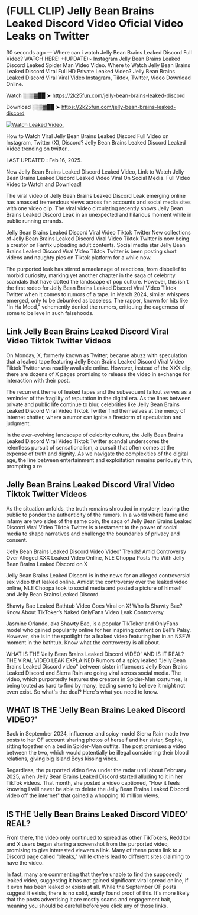 # (FULL CLIP) Jelly Bean Brains Leaked Discord Video Oficial Video Leaks on Twitter

30 seconds ago — Where can i watch Jelly Bean Brains Leaked Discord Full Video? WATCH HERE! +(UPDATE)~ Instagram Jelly Bean Brains Leaked Discord Leaked Spider Man Video Video. Where to Watch Jelly Bean Brains Leaked Discord Viral Full HD Private Leaked Video? Jelly Bean Brains Leaked Discord Viral Viral Video Instagram, Tiktok, Twitter, Video Download Online.

Watch ░░▒▓██ ➤ https://2k25fun.com/jelly-bean-brains-leaked-discord

Download ░░▒▓██ ➤ https://2k25fun.com/jelly-bean-brains-leaked-discord

[![Watch Leaked Video.](https://miro.medium.com/v2/resize:fit:828/format:webp/1*cilzJN44JGOrTw9NJCrNHA.gif "Watch Leaked Video")](https://2k25fun.com/jelly-bean-brains-leaked-discord)

How to Watch Viral Jelly Bean Brains Leaked Discord Full Video on Instagram, Twitter (X), Discord? Jelly Bean Brains Leaked Discord Leaked Video trending on twitter...

LAST UPDATED : Feb 16, 2025.

New Jelly Bean Brains Leaked Discord Leaked Video, Link to Watch Jelly Bean Brains Leaked Discord Leaked Video Viral On Social Media. Full Video Video to Watch and Download!

The viral video of Jelly Bean Brains Leaked Discord Leak emerging online has amassed tremendous views across fan accounts and social media sites with one video clip. The viral video circulating recently shows Jelly Bean Brains Leaked Discord Leak in an unexpected and hilarious moment while in public running errands.

Jelly Bean Brains Leaked Discord Viral Video Tiktok Twitter New collections of Jelly Bean Brains Leaked Discord Viral Video Tiktok Twitter is now being a creator on Fanfix uploading adult contents. Social media star Jelly Bean Brains Leaked Discord Viral Video Tiktok Twitter is been posting short videos and naughty pics on Tiktok platform for a while now.

The purported leak has stirred a maelanage of reactions, from disbelief to morbid curiosity, marking yet another chapter in the saga of celebrity scandals that have dotted the landscape of pop culture. However, this isn't the first rodeo for Jelly Bean Brains Leaked Discord Viral Video Tiktok Twitter when it comes to rumors of a tape. In March 2024, similar whispers emerged, only to be debunked as baseless. The rapper, known for hits like "In Ha Mood," vehemently denied the rumors, critiquing the eagerness of some to believe in such falsehoods.

## Link Jelly Bean Brains Leaked Discord Viral Video Tiktok Twitter Videos

On Monday, X, formerly known as Twitter, became abuzz with speculation that a leaked tape featuring Jelly Bean Brains Leaked Discord Viral Video Tiktok Twitter was readily available online. However, instead of the XXX clip, there are dozens of X pages promising to release the video in exchange for interaction with their post.

The recurrent theme of leaked tapes and the subsequent fallout serves as a reminder of the fragility of reputation in the digital era. As the lines between private and public life continue to blur, celebrities like Jelly Bean Brains Leaked Discord Viral Video Tiktok Twitter find themselves at the mercy of internet chatter, where a rumor can ignite a firestorm of speculation and judgment.

In the ever-evolving landscape of celebrity culture, the Jelly Bean Brains Leaked Discord Viral Video Tiktok Twitter scandal underscores the relentless pursuit of sensationalism, a pursuit that often comes at the expense of truth and dignity. As we navigate the complexities of the digital age, the line between entertainment and exploitation remains perilously thin, prompting a re

##  Jelly Bean Brains Leaked Discord Viral Video Tiktok Twitter Videos

As the situation unfolds, the truth remains shrouded in mystery, leaving the public to ponder the authenticity of the rumors. In a world where fame and infamy are two sides of the same coin, the saga of Jelly Bean Brains Leaked Discord Viral Video Tiktok Twitter is a testament to the power of social media to shape narratives and challenge the boundaries of privacy and consent.

'Jelly Bean Brains Leaked Discord Video Video' Trends! Amid Controversy Over Alleged XXX Leaked Video Online, NLE Choppa Posts Pic With Jelly Bean Brains Leaked Discord on X

Jelly Bean Brains Leaked Discord is in the news for an alleged controversial sex video that leaked online. Amidst the controversy over the leaked video online, NLE Choppa took to social media and posted a picture of himself and Jelly Bean Brains Leaked Discord.

Shawty Bae Leaked Bathtub Video Goes Viral on X! Who Is Shawty Bae? Know About TikToker’s Naked OnlyFans Video Leak Controversy

Jasmine Orlando, aka Shawty Bae, is a popular TikToker and OnlyFans model who gained popularity online for her inspiring content on Bell’s Palsy. However, she is in the spotlight for a leaked video featuring her in an NSFW moment in the bathtub. Know what the controversy is all about.

WHAT IS THE 'Jelly Bean Brains Leaked Discord VIDEO' AND IS IT REAL? THE VIRAL VIDEO LEAK EXPLAINED Rumors of a spicy leaked "Jelly Bean Brains Leaked Discord video" between sister influencers Jelly Bean Brains Leaked Discord and Sierra Rain are going viral across social media. The video, which purportedly features the creators in Spider-Man costumes, is being touted as hard to find by many, leading some to believe it might not even exist. So what's the deal? Here's what you need to know.

## WHAT IS THE 'Jelly Bean Brains Leaked Discord VIDEO?'

Back in September 2024, influencer and spicy model Sierra Rain made two posts to her OF account sharing photos of herself and her sister, Sophie, sitting together on a bed in Spider-Man outfits. The post promises a video between the two, which would potentially be illegal considering their blood relations, giving big Island Boys kissing vibes.

Regardless, the purported video flew under the radar until about February 2025, when Jelly Bean Brains Leaked Discord started alluding to it in her TikTok videos. That month, she posted a video captioned, "How it feels knowing I will never be able to delete the Jelly Bean Brains Leaked Discord video off the internet" that gained a whopping 10 million views.

## IS THE 'Jelly Bean Brains Leaked Discord VIDEO' REAL?

From there, the video only continued to spread as other TikTokers, Redditor and X users began sharing a screenshot from the purported video, promising to give interested viewers a link. Many of these posts link to a Discord page called "xleaks," while others lead to different sites claiming to have the video.

In fact, many are commenting that they're unable to find the supposedly leaked video, suggesting it has not gained significant viral spread online, if it even has been leaked or exists at all. While the September OF posts suggest it exists, there is no solid, easily found proof of this. It's more likely that the posts advertising it are mostly scams and engagement bait, meaning you should be careful before you click any of those links.
